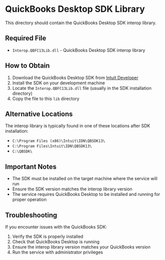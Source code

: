 # QuickBooks Desktop SDK Library

This directory should contain the QuickBooks Desktop SDK interop library.

## Required File

- `Interop.QBFC13Lib.dll` - QuickBooks Desktop SDK interop library

## How to Obtain

1. Download the QuickBooks Desktop SDK from [Intuit Developer](https://developer.intuit.com/app/developer/qbdesktop/docs/get-started/get-started-with-quickbooks-desktop-sdk)
2. Install the SDK on your development machine
3. Locate the `Interop.QBFC13Lib.dll` file (usually in the SDK installation directory)
4. Copy the file to this `lib` directory

## Alternative Locations

The interop library is typically found in one of these locations after SDK installation:

- `C:\Program Files (x86)\Intuit\IDN\QBSDK13\`
- `C:\Program Files\Intuit\IDN\QBSDK13\`
- `C:\QBSDK\`

## Important Notes

- The SDK must be installed on the target machine where the service will run
- Ensure the SDK version matches the interop library version
- The service requires QuickBooks Desktop to be installed and running for proper operation

## Troubleshooting

If you encounter issues with the QuickBooks SDK:

1. Verify the SDK is properly installed
2. Check that QuickBooks Desktop is running
3. Ensure the interop library version matches your QuickBooks version
4. Run the service with administrator privileges
